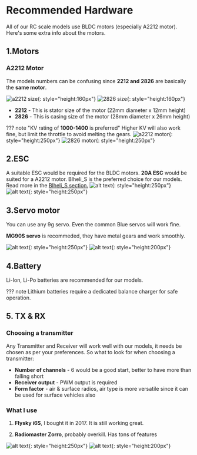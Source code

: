 # Recommended Hardware
All of our RC scale models use BLDC motors (especially A2212 motor). Here's some extra info about the motors.

## 1.Motors
### A2212 Motor
The models numbers can be confusing since **2212 and 2826** are basically the **same motor**.

![a2212 size](images/A2212-motor-size.webp){: style="height:160px"}
![2826 size](images/2826-motor-size.webp){: style="height:160px"}



* **2212** - This is stator size of the motor (22mm diameter x 12mm height)
* **2826** - This is casing size of the motor (28mm diameter x 26mm height)

??? note "KV rating of **1000-1400** is preferred"
       Higher KV will also work fine, but limit the throttle to avoid melting the gears.
![a2212 motor](images/A2212-motor-1000kv.webp){: style="height:250px"}
![2826 motor](images/2826-dys.webp){: style="height:250px"}

## 2.ESC
A suitable ESC would be required for the BLDC motors.
**20A ESC** would be suited for a A2212 motor. Blheli_S is the preferred choice for our models.
Read more in the [Blheli_S section.](blheli.md)
![alt text](images/blheli-littlebee.webp){: style="height:250px"}
![alt text](images/blheli-readytosky.webp){: style="height:250px"}

## 3.Servo motor
You can use any 9g servo. Even the common Blue servos will work fine.

**MG90S servo** is recommeded, they have metal gears and work smoothly.


![alt text](images/servo-mg90s.webp){: style="height:250px"}
![alt text](images/servo-sg90.webp){: style="height:200px"} 

## 4.Battery
Li-Ion, Li-Po batteries are recommended for our models.

??? note
	Lithium batteries require a dedicated balance charger for safe operation.

## 5. TX & RX
### Choosing a transmitter
Any Transmitter and Receiver will work well with our models, it needs be chosen as per your preferences. So what to look for when choosing a transmitter:

* **Number of channels** - 6 would be a good start, better to have more than falling short
* **Receiver output** -	PWM output is required
* **Form factor** - air & surface radios, air type is more versatile since it can be used for surface vehicles also



### What I use
1) **Flysky i6S**, I bought it in 2017. It is still working great.

2) **Radiomaster Zorro**, probably overkill. Has tons of features

![alt text](images/flysky-i6s.webp){: style="height:250px"}
![alt text](images/zorro.webp){: style="height:200px"} 


